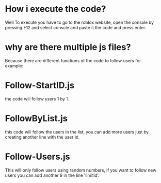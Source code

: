 # How i execute the code?
Well To execute you have to go to the roblox website, open the console by pressing F12 and select console and paste it the code and press enter.

# why are there multiple js files?
Because there are different functions of the code to follow users for example:

# Follow-StartID.js
the code will follow users 1 by 1.

# FollowByList.js
this code will follow the users in the list, you can add more users just by creating another line with the user id.

# Follow-Users.js
This will only follow users using random numbers, if you want to follow new users you can add another 9 in the line 'limitid'.

